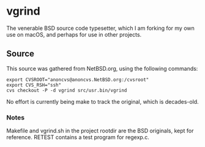 vgrind
======

The venerable BSD source code typesetter, which I am forking for my
own use on macOS, and perhaps for use in other projects.

Source
------
This source was gathered from NetBSD.org, using the following
commands:

    export CVSROOT="anoncvs@anoncvs.NetBSD.org:/cvsroot"
    export CVS_RSH="ssh"
    cvs checkout -P -d vgrind src/usr.bin/vgrind
	
No effort is currently being make to track the original, which is
decades-old.

### Notes

Makefile and vgrind.sh in the project rootdir are the BSD originals,
kept for reference.  RETEST contains a test program for regexp.c.

